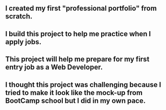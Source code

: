 <My Portfolio>

## I created my first "professional portfolio" from scratch.
## I build this project to help me practice when I apply jobs.
## This project will help me prepare for my first entry job as a Web Developer.
## I thought this project was challenging because I tried to make it look like the mock-up from BootCamp school but I did in my own pace.

